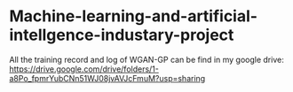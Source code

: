 # Machine-learning-and-artificial-intellgence-industary-project

All the training record and log of WGAN-GP can be find in my google drive:
https://drive.google.com/drive/folders/1-a8Po_fpmrYubCNn51WJ08jvAVJcFmuM?usp=sharing
